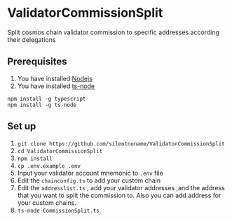 # ValidatorCommissionSplit
Split cosmos chain validator commission to specific addresses according their delegations

## Prerequisites
1. You have installed [Nodejs]( https://nodejs.org/en/)
2. You have installed [ts-node](https://www.npmjs.com/package/ts-node)
```
npm install -g typescript
npm install -g ts-node
```

## Set up

1. `git clone https://github.com/silentnoname/ValidatorCommissionSplit`
2. `cd ValidatorCommissionSplit`
3. `npm install`
4. `cp .env.example .env`
5. Input your validator account mnemonic to `.env` file
6. Edit the `chainconfig.ts` to add your custom chain
7. Edit the `addresslist.ts` , add your validator addresses ,and the address that you want to split the commission to. Also you can add address for your custom chains.
8. `ts-node CommissionSplit.ts`